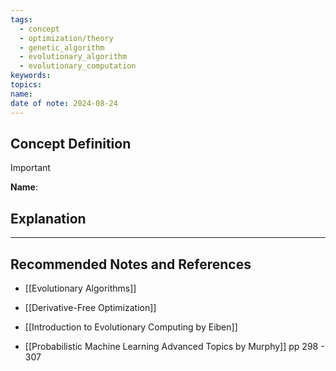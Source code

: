 ```yaml
---
tags:
  - concept
  - optimization/theory
  - genetic_algorithm
  - evolutionary_algorithm
  - evolutionary_computation
keywords: 
topics: 
name: 
date of note: 2024-08-24
---
```


## Concept Definition

>[!important]
>**Name**: 



## Explanation





-----------
##  Recommended Notes and References


- [[Evolutionary Algorithms]]
- [[Derivative-Free Optimization]]


- [[Introduction to Evolutionary Computing by Eiben]]
- [[Probabilistic Machine Learning Advanced Topics by Murphy]] pp 298 - 307